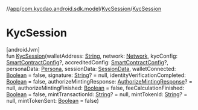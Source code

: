 //[app](../../../index.md)/[com.kycdao.android.sdk.model](../index.md)/[KycSession](index.md)/[KycSession](-kyc-session.md)

# KycSession

[androidJvm]\
fun [KycSession](-kyc-session.md)(walletAddress: [String](https://kotlinlang.org/api/latest/jvm/stdlib/kotlin/-string/index.html), network: [Network](../-network/index.md), kycConfig: [SmartContractConfig](../-smart-contract-config/index.md)?, accreditedConfig: [SmartContractConfig](../-smart-contract-config/index.md)?, personaData: [Persona](../-persona/index.md), sessionData: [SessionData](../-session-data/index.md), walletConnected: [Boolean](https://kotlinlang.org/api/latest/jvm/stdlib/kotlin/-boolean/index.html) = false, signature: [String](https://kotlinlang.org/api/latest/jvm/stdlib/kotlin/-string/index.html)? = null, identityVerificationCompleted: [Boolean](https://kotlinlang.org/api/latest/jvm/stdlib/kotlin/-boolean/index.html) = false, authorizeMintingResponse: [AuthorizeMintingResponse](../../com.kycdao.android.sdk.dto/-authorize-minting-response/index.md)? = null, authorizeMintingFinished: [Boolean](https://kotlinlang.org/api/latest/jvm/stdlib/kotlin/-boolean/index.html) = false, feeCalculationFinished: [Boolean](https://kotlinlang.org/api/latest/jvm/stdlib/kotlin/-boolean/index.html) = false, mintTransactionId: [String](https://kotlinlang.org/api/latest/jvm/stdlib/kotlin/-string/index.html)? = null, mintTokenId: [String](https://kotlinlang.org/api/latest/jvm/stdlib/kotlin/-string/index.html)? = null, mintTokenSent: [Boolean](https://kotlinlang.org/api/latest/jvm/stdlib/kotlin/-boolean/index.html) = false)
